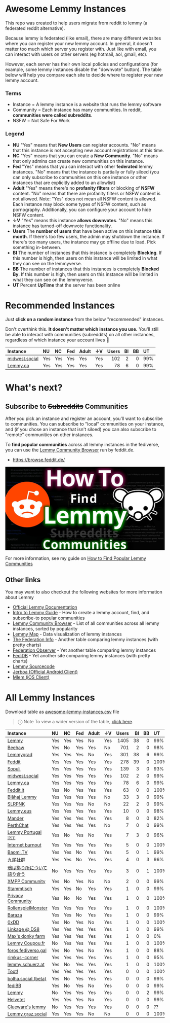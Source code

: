 
# Awesome Lemmy Instances

This repo was created to help users migrate from reddit to lemmy (a federated reddit alternative).

Because lemmy is federated (like email), there are many different websites where you can register your new lemmy account. In general, it doesn't matter too much which server you register with. Just like with email, you can interact with users on other servers (eg hotmail, aol, gmail, etc).

However, each server has their own local policies and configurations (for example, some lemmy instances disable the "downvote" button). The table below will help you compare each site to decide where to register your new lemmy account.

### Terms

 * Instance = A lemmy instance is a website that runs the lemmy software
 * Community = Each instance has many communities. In reddit, **communities were called subreddits**.
 * NSFW = Not Safe For Work

### Legend

 * **NU** "Yes" means that **New Users** can register accounts. "No" means that this instance is not accepting new account registrations at this time.
 * **NC** "Yes" means that you can create a **New Community**. "No" means that only admins can create new communities on this instance.
 * **Fed** "Yes" means that you can interact with other **federated** lemmy instances. "No" means that the instance is partially or fully siloed (you can only subscribe to communities on this one instance or other instances that are explicitly added to an allowlist)
 * **Adult** "Yes" means there's no **profanity filters** or blocking of **NSFW** content. "No" means that there are profanity filters or NSFW content is not allowed. Note: "Yes" does not mean all NSFW content is allowed. Each instance may block some types of NSFW content, such as pornography. Additionally, you can configure your account to hide NSFW content. 
 * **↓V** "Yes" means this instance **allows downvotes**. "No" means this instance has turned-off downvote functionality.
 * **Users** The **number of users** that have been active on this instance **this month**. If there's too few users, the admin may shutdown the instance. If there's too many users, the instance may go offline due to load. Pick something in-between.
 * **BI** The number of instances that this instance is completely **BlockIng**. If this number is high, then users on this instance will be limited in what they can see on the lemmyverse.
 * **BB** The number of instances that this instances is completely **Blocked By**. If this number is high, then users on this instance will be limited in what they can see on the lemmyverse.
 * **UT** Percent **UpTime** that the server has been online

# Recommended Instances

Just **click on a random instance** from the below "recommended" instances.

Don't overthink this. **It doesn't matter which instance you use.** You'll still be able to interact with communities (subreddits) on all other instances, regardless of which instance your account lives 🙂

| Instance                                 | NU   | NC   | Fed   | Adult   | ↓V   |   Users |   BI |   BB | UT   |
|:-----------------------------------------|:-----|:-----|:------|:--------|:-----|--------:|-----:|-----:|:-----|
| [midwest.social](https://midwest.social) | Yes  | Yes  | Yes   | Yes     | Yes  |     102 |    2 |    0 | 99%  |
| [Lemmy.ca](https://lemmy.ca)             | Yes  | Yes  | Yes   | Yes     | Yes  |      78 |    6 |    0 | 99%  |

# What's next?

## Subscribe to ~~Subreddits~~ Communities

After you pick an instance and register an account, you'll want to subscribe to communities. You can subscribe to "local" communities on your instance, and (if you chose an instance that isn't siloed) you can also subscribe to "remote" communities on other instances.

To **find popular communities** across all lemmy instances in the fediverse, you can use the [Lemmy Community Browser](https://browse.feddit.de/) run by feddit.de.

 * https://browse.feddit.de/

<a href="https://tech.michaelaltfield.net/2023/06/11/lemmy-migration-find-subreddits-communities/"><img src="lemmy-migration-find-subreddits-communities.jpg" alt="How To Find Lemmy Communities" /></a>

For more information, see my guide on [How to Find Popular Lemmy Communities](https://tech.michaelaltfield.net/2023/06/11/lemmy-migration-find-subreddits-communities/)

## Other links

You may want to also checkout the following websites for more information about Lemmy

 * [Official Lemmy Documentation](https://join-lemmy.org/docs/en/index.html)
 * [Intro to Lemmy Guide](https://tech.michaelaltfield.net/2023/06/11/lemmy-migration-find-subreddits-communities/) - How to create a lemmy account, find, and subscribe-to popular communities
 * [Lemmy Community Browser](https://browse.feddit.de/) - List of all communities across all lemmy instances, sorted by popularity
 * [Lemmy Map](https://lemmymap.feddit.de) - Data visualization of lemmy instances
 * [The Federation Info](https://the-federation.info/platform/73) - Another table comparing lemmy instances (with pretty charts)
 * [Federation Observer](https://lemmy.fediverse.observer/list) - Yet another table comparing lemmy instances
 * [FediDB](https://fedidb.org/software/lemmy) - Yet another site comparing lemmy instances (with pretty charts)
 * [Lemmy Sourcecode](https://github.com/LemmyNet/lemmy)
 * [Jerboa (Official Android Client)](https://f-droid.org/packages/com.jerboa/)
 * [Mlem (iOS Client)](https://testflight.apple.com/join/xQfmkJhc)


# All Lemmy Instances

Download table as <a href="https://raw.githubusercontent.com/maltfield/awesome-lemmy-instances/main/awesome-lemmy-instances.csv" target="_blank" download>awesome-lemmy-instances.csv</a> file

> ⓘ Note To view a wider version of the table, [click here](README.md).

| Instance                                                | NU   | NC   | Fed   | Adult   | ↓V   |   Users |   BI |   BB | UT   |
|:--------------------------------------------------------|:-----|:-----|:------|:--------|:-----|--------:|-----:|-----:|:-----|
| [Lemmy](https://lemmy.ml)                               | Yes  | Yes  | Yes   | No      | Yes  |    1405 |   38 |    0 | 99%  |
| [Beehaw](https://beehaw.org)                            | Yes  | No   | Yes   | Yes     | No   |     701 |    2 |    0 | 98%  |
| [Lemmygrad](https://lemmygrad.ml)                       | Yes  | Yes  | Yes   | No      | Yes  |     301 |   38 |    6 | 99%  |
| [Feddit](https://feddit.de)                             | Yes  | Yes  | Yes   | Yes     | Yes  |     278 |   39 |    0 | 100% |
| [Sopuli](https://sopuli.xyz)                            | Yes  | Yes  | Yes   | Yes     | Yes  |     139 |    3 |    0 | 93%  |
| [midwest.social](https://midwest.social)                | Yes  | Yes  | Yes   | Yes     | Yes  |     102 |    2 |    0 | 99%  |
| [Lemmy.ca](https://lemmy.ca)                            | Yes  | Yes  | Yes   | Yes     | Yes  |      78 |    6 |    0 | 99%  |
| [Feddit.it](https://feddit.it)                          | Yes  | No   | Yes   | Yes     | Yes  |      63 |    0 |    0 | 100% |
| [Blåhaj Lemmy](https://lemmy.blahaj.zone)               | Yes  | Yes  | Yes   | Yes     | No   |      33 |    3 |    0 | 99%  |
| [SLRPNK](https://slrpnk.net)                            | Yes  | Yes  | Yes   | No      | No   |      22 |    2 |    0 | 99%  |
| [Lemmy.eus](https://lemmy.eus)                          | Yes  | Yes  | Yes   | Yes     | Yes  |      10 |    0 |    0 | 98%  |
| [Mander](https://mander.xyz)                            | Yes  | Yes  | Yes   | Yes     | Yes  |       8 |    0 |    0 | 82%  |
| [PerthChat](https://lemmy.perthchat.org)                | Yes  | Yes  | Yes   | Yes     | No   |       7 |    0 |    0 | 99%  |
| [Lemmy Portugal 🇵🇹](https://lemmy.pt)                   | Yes  | No   | Yes   | No      | Yes  |       7 |    3 |    0 | 96%  |
| [Internet burnout](https://group.lt)                    | Yes  | Yes  | Yes   | Yes     | Yes  |       5 |    0 |    0 | 100% |
| [Baomi.TV](https://baomi.tv)                            | Yes  | Yes  | No    | Yes     | Yes  |       5 |    0 |    1 | 99%  |
| [九尾社群](https://bbs.9tail.net)                           | Yes  | Yes  | No    | Yes     | Yes  |       4 |    0 |    3 | 96%  |
| [鴉は拠り所について語り合う](https://lm.korako.me)                   | No   | Yes  | Yes   | Yes     | Yes  |       3 |    0 |    1 | 100% |
| [XMPP Community](https://community.xmpp.net)            | Yes  | No   | Yes   | No      | No   |       2 |    0 |    0 | 99%  |
| [Stammtisch](https://stammtisch.hallertau.social)       | Yes  | Yes  | No    | Yes     | Yes  |       1 |    0 |    0 | 99%  |
| [Privacy Community](https://community.nicfab.it)        | Yes  | No   | No    | Yes     | Yes  |       1 |    0 |    0 | 100% |
| [RollenspielMonster](https://lemmy.rollenspiel.monster) | Yes  | Yes  | Yes   | Yes     | Yes  |       1 |    0 |    0 | 100% |
| [Baraza](https://baraza.africa)                         | Yes  | Yes  | No    | Yes     | Yes  |       1 |    0 |    0 | 99%  |
| [0xDD](https://0xdd.org.ru)                             | Yes  | No   | Yes   | No      | Yes  |       1 |    0 |    0 | 100% |
| [Linkage @ DS8](https://linkage.ds8.zone)               | Yes  | Yes  | Yes   | Yes     | Yes  |       1 |    0 |    0 | 99%  |
| [Max's donky farm](https://donky.social)                | Yes  | Yes  | Yes   | Yes     | Yes  |       1 |    0 |    0 | 0%   |
| [Lemmy Coupou.fr](https://lemmy.coupou.fr)              | No   | Yes  | Yes   | Yes     | Yes  |       1 |    0 |    0 | 100% |
| [foros.fediverso.gal](https://foros.fediverso.gal)      | Yes  | No   | Yes   | No      | Yes  |       1 |    0 |    0 | 88%  |
| [rimkus-corner](https://lemmy.rimkus.it)                | Yes  | Yes  | Yes   | Yes     | Yes  |       1 |    0 |    0 | 95%  |
| [lemmy.schuerz.at](https://lemmy.schuerz.at)            | Yes  | No   | Yes   | Yes     | Yes  |       1 |    0 |    0 | 100% |
| [Toot!](https://lemmy.toot.pt)                          | Yes  | Yes  | Yes   | Yes     | Yes  |       0 |    0 |    0 | 100% |
| [bolha.social (beta)](https://bolha.social)             | Yes  | No   | Yes   | Yes     | Yes  |       0 |    0 |    0 | 99%  |
| [fediBB](https://fedibb.ml)                             | Yes  | No   | Yes   | No      | Yes  |       0 |    0 |    0 | 99%  |
| [Lemmy](https://lemmy.services.coupou.fr)               | No   | Yes  | Yes   | Yes     | Yes  |       0 |    0 |    2 | 99%  |
| [Helvetet](https://lemmy.helvetet.eu)                   | Yes  | Yes  | Yes   | No      | Yes  |       0 |    0 |    0 | 99%  |
| [Clueware's lemmy](https://lemmy.clueware.org)          | No   | Yes  | Yes   | Yes     | Yes  |       0 |    0 |    0 | ??   |
| [Lemmy graz.social](https://lemmy.graz.social)          | Yes  | Yes  | Yes   | No      | No   |       0 |    0 |    0 | 100% |
